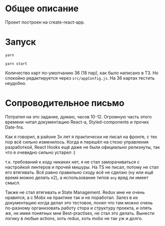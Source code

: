 # Общее описание
Проект построен на create-react-app. 

# Запуск
`yarn`

`yarn start`

Количество карт по-умолчанию 36 (18 пар), как было написано в ТЗ. Но спокойно редактируется через `src/appConfig.js`. 
На 36 картах тестить неудобно.

# Сопроводительное письмо
Потратил на это задание, думаю, часов 10-12. Огромную часть этого времени читал документацию React-а, 
Styled-components и прочих Date-fns.

Как я говорил, в районе 3х лет я практически не писал на фронте, с тех пор всё сильно изменилось.
Когда я перешёл на стезю управления разработкой, React Hooks ещё даже не были официально релизнуты, так что я очевидно сильно устарел :)

т.к. требований к коду никаких нет, я не стал заморачиваться с настройкой линтеров и прочей мишуры. На TS не писал, потому не стал его втягивать.
Всё равно правильно сходу всё не сделаю (ну или ещё время можно делать x2), а использование типов `any` вряд ли имеет смысл.

Также не стал втягивать и State Management. Redux мне не очень нравится, а с Mobx на практике так и не поработал.
Залез в их документацию когда делал это тестовое, понял что там можно очень по-разному организовать работу стора и структуру проекта,
и опять же, не имея понятных мне Best-practises, не стал это делать. Вынести логику в любые actions, хоть redux, хоть mobx не так уж и долго.
